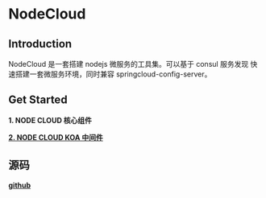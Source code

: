 <!-- TITLE: NodeCloud -->
<!-- SUBTITLE: 欢迎访问 NODE CLOUD WIKI -->

# NodeCloud
## Introduction

NodeCloud 是一套搭建 nodejs 微服务的工具集。可以基于 consul 服务发现 快速搭建一套微服务环境，同时兼容 springcloud-config-server。

## Get Started

**1. NODE CLOUD 核心组件**

**[2. NODE CLOUD KOA 中间件](http://wiki.nodecloud.cn/koa-middlewares)**

## 源码

**[github](https://github.com/nodecloud)**